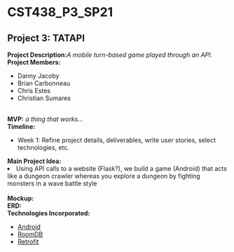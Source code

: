 # CST438_P3_SP21
<h2>Project 3: TATAPI</h2>
<b>Project Description:</b><i>A mobile turn-based game played through an API.</i>
<br>
<b>Project Members:</b>
<ul>
  <li>Danny Jacoby</li>
  <li>Brian Carbonneau</li>
  <li>Chris Estes</li>
  <li>Christian Sumares</li>
</ul>
<br>
<b>MVP:</b> <i>a thing that works...</i>
<br>
<b>Timeline:</b>
<ul>
  <li>Week 1: Refine project details, deliverables, write user stories, select technologies, etc.</li>
</ul>
<b>Main Project Idea:</b>
  <li>Using API calls to a website (Flask?), we build a game (Android) that acts like a dungeon crawler whereas you explore a dungeon by fighting monsters in a wave battle style</li>
<br>
<b>Mockup:</b>
<br>
<b>ERD:</b>
<br>
<b>Technologies Incorporated:</b>
<ul>
  <li><a href="https://developer.android.com/">Android</a></li>
  <li><a href="https://developer.android.com/reference/android/arch/persistence/room/RoomDatabase">RoomDB</a></li>
  <li><a href="https://square.github.io/retrofit/">Retrofit</a></li>
</ul>
